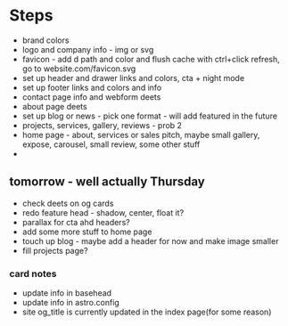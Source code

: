 # Steps

- brand colors
- logo and company info - img or svg
- favicon - add d path and color and flush cache with ctrl+click refresh, go to website.com/favicon.svg
- set up header and drawer links and colors, cta + night mode
- set up footer links and colors and info
- contact page info and webform deets
- about page deets
- set up blog or news - pick one format - will add featured in the future
- projects, services, gallery, reviews - prob 2
- home page - about, services or sales pitch, maybe small gallery, expose, carousel, small review, some other stuff
-

## tomorrow - well actually Thursday

- check deets on og cards
- redo feature head - shadow, center, float it?
- parallax for cta ahd headers?
- add some more stuff to home page
- touch up blog - maybe add a header for now and make image smaller
- fill projects page?

### card notes

- update info in basehead
- update info in astro.config
- site og_title is currently updated in the index page(for some reason)
